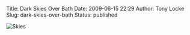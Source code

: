 Title: Dark Skies Over Bath
Date: 2009-06-15 22:29
Author: Tony Locke
Slug: dark-skies-over-bath
Status: published

![Skies]({static}/images/2009/2009-05-21_08_59_00.jpg)
